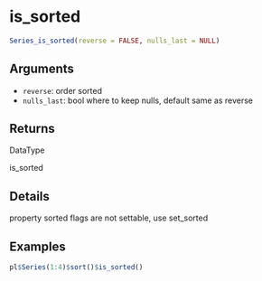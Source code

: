 # is_sorted

```r
Series_is_sorted(reverse = FALSE, nulls_last = NULL)
```

## Arguments

- `reverse`: order sorted
- `nulls_last`: bool where to keep nulls, default same as reverse

## Returns

DataType

is_sorted

## Details

property sorted flags are not settable, use set_sorted

## Examples

```r
pl$Series(1:4)$sort()$is_sorted()
```